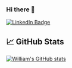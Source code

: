### Hi there 👋

[![LinkedIn Badge](https://img.shields.io/badge/LINKEDIN-0183BF?style=flat-square&labelColor=0183BF&logo=linkedin&logoColor=white&link=https://www.linkedin.com/in/adam-thomas-6b563012)](https://www.linkedin.com/in/william-p-56733b211/)

## &#x1f4c8; GitHub Stats

[![William's GitHub stats](https://github-readme-stats.vercel.app/api/top-langs?username=williamphk&theme=algolia&show_icons=true&layout=compact)](https://github.com/williamphk)

<!--
**williamphk/williamphk** is a ✨ _special_ ✨ repository because its `README.md` (this file) appears on your GitHub profile.

Here are some ideas to get you started:

- 🔭 I’m currently working on ...
- 🌱 I’m currently learning ...
- 👯 I’m looking to collaborate on ...
- 🤔 I’m looking for help with ...
- 💬 Ask me about ...
- 📫 How to reach me: ...
- 😄 Pronouns: ...
- ⚡ Fun fact: ...
-->
